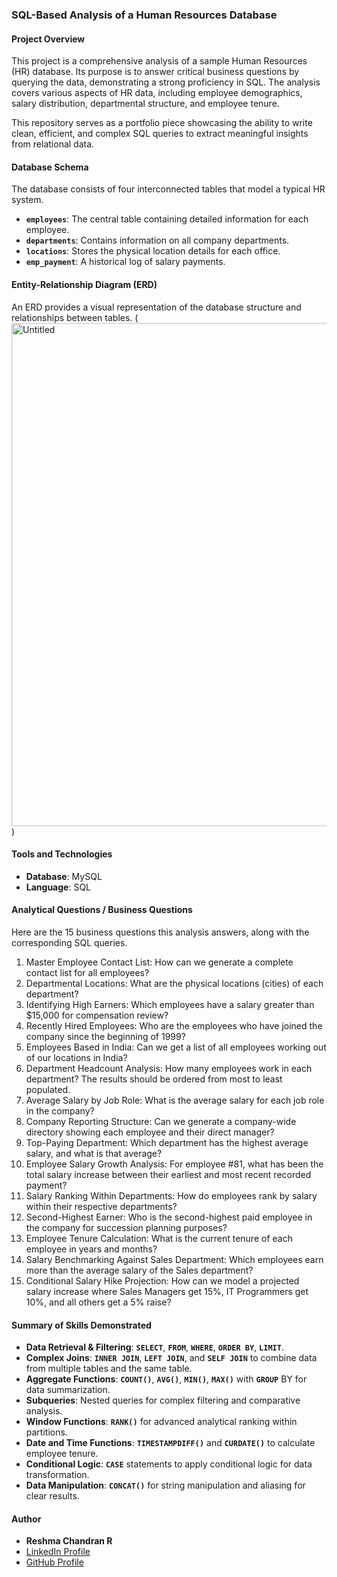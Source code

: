 ### SQL-Based Analysis of a Human Resources Database

#### Project Overview
This project is a comprehensive analysis of a sample Human Resources (HR) database. Its purpose is to answer critical business questions by querying the data, demonstrating a strong proficiency in SQL. The analysis covers various aspects of HR data, including employee demographics, salary distribution, departmental structure, and employee tenure.

This repository serves as a portfolio piece showcasing the ability to write clean, efficient, and complex SQL queries to extract meaningful insights from relational data.

#### Database Schema
The database consists of four interconnected tables that model a typical HR system.
- **`employees`**: The central table containing detailed information for each employee.
- **`departments`**: Contains information on all company departments.
- **`locations`**: Stores the physical location details for each office.
- **`emp_payment`**: A historical log of salary payments.

#### Entity-Relationship Diagram (ERD)
An ERD provides a visual representation of the database structure and relationships between tables.
(<img width="1415" height="805" alt="Untitled" src="https://github.com/user-attachments/assets/38165533-637c-4ba6-b799-6d09989ecaa4" />)

#### Tools and Technologies
- **Database**: MySQL
- **Language**: SQL

#### Analytical Questions / Business Questions
Here are the 15 business questions this analysis answers, along with the corresponding SQL queries.
1. Master Employee Contact List: How can we generate a complete contact list for all employees?
2. Departmental Locations: What are the physical locations (cities) of each department?
3.  Identifying High Earners: Which employees have a salary greater than $15,000 for compensation review?
4.  Recently Hired Employees: Who are the employees who have joined the company since the beginning of 1999?
5.  Employees Based in India: Can we get a list of all employees working out of our locations in India?
6.  Department Headcount Analysis: How many employees work in each department? The results should be ordered from most to least populated.
7.  Average Salary by Job Role: What is the average salary for each job role in the company?
8.  Company Reporting Structure: Can we generate a company-wide directory showing each employee and their direct manager?
9.  Top-Paying Department: Which department has the highest average salary, and what is that average?
10. Employee Salary Growth Analysis: For employee #81, what has been the total salary increase between their earliest and most recent recorded payment?
11. Salary Ranking Within Departments: How do employees rank by salary within their respective departments?
12. Second-Highest Earner: Who is the second-highest paid employee in the company for succession planning purposes?
13. Employee Tenure Calculation: What is the current tenure of each employee in years and months?
14. Salary Benchmarking Against Sales Department: Which employees earn more than the average salary of the Sales department?
15. Conditional Salary Hike Projection: How can we model a projected salary increase where Sales Managers get 15%, IT Programmers get 10%, and all others get a 5% raise?

#### Summary of Skills Demonstrated
- **Data Retrieval & Filtering**: **`SELECT`**, **`FROM`**, **`WHERE`**, **`ORDER BY`**, **`LIMIT`**.
- **Complex Joins**: **`INNER JOIN`**, **`LEFT JOIN`**, and **`SELF JOIN`** to combine data from multiple tables and the same table.
- **Aggregate Functions**: **`COUNT()`**, **`AVG()`**, **`MIN()`**, **`MAX()`** with **`GROUP`** BY for data summarization.
- **Subqueries**: Nested queries for complex filtering and comparative analysis.
- **Window Functions**: **`RANK()`** for advanced analytical ranking within partitions.
- **Date and Time Functions**: **`TIMESTAMPDIFF()`** and **`CURDATE()`** to calculate employee tenure.
- **Conditional Logic**: **`CASE`** statements to apply conditional logic for data transformation.
- **Data Manipulation**: **`CONCAT()`** for string manipulation and aliasing for clear results.

#### Author
* **Reshma Chandran R**
* [LinkedIn Profile](https://www.linkedin.com/in/reshma-chandran-r-586877198/)
* [GitHub Profile](https://github.com/reshmachandran480)

